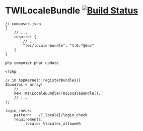 TWILocaleBundle [![Build Status](https://travis-ci.org/thomaswiener/TWILocaleBundle.png?branch=master)](https://travis-ci.org/thomaswiener/TWILocaleBundle)
===================

```
// composer.json
{
    // ...
    require: {
        // ...
        "twi/locale-bundle": "1.0.*@dev"
    }
}
```

```
php composer.phar update
```

```
<?php

// in AppKernel::registerBundles()
$bundles = array(
    // ...
    new TWI\LocaleBundle\TWILocaleBundle(),
    // ...
);
```


```
login_check:
    pattern:   /{_locale}/login_check
    requirements:
        _locale: %locales_allowed%
```
